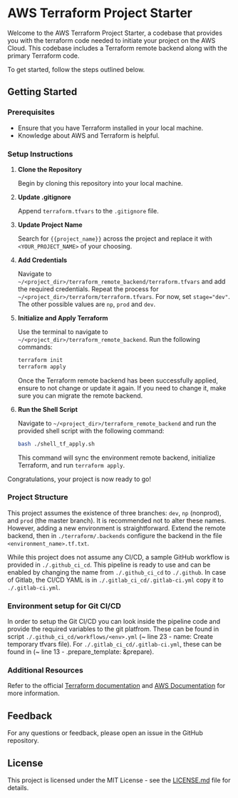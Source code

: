 # AWS Terraform Project Starter

Welcome to the AWS Terraform Project Starter, a codebase that provides you with the terraform code needed to initiate your project on the AWS Cloud. This codebase includes a Terraform remote backend along with the primary Terraform code. 

To get started, follow the steps outlined below.

## Getting Started

### Prerequisites

- Ensure that you have Terraform installed in your local machine.
- Knowledge about AWS and Terraform is helpful.

### Setup Instructions

1. **Clone the Repository**

   Begin by cloning this repository into your local machine.

2. **Update .gitignore**

   Append `terraform.tfvars` to the `.gitignore` file.

3. **Update Project Name**

   Search for `{{project_name}}` across the project and replace it with `<YOUR_PROJECT_NAME>` of your choosing.

4. **Add Credentials**

   Navigate to `~/<project_dir>/terraform_remote_backend/terraform.tfvars` and add the required credentials. Repeat the process for `~/<project_dir>/terraform/terraform.tfvars`. For now, set `stage="dev"`. The other possible values are `np`, `prod` and `dev`.

5. **Initialize and Apply Terraform**

   Use the terminal to navigate to `~/<project_dir>/terraform_remote_backend`. Run the following commands:
   
   ```bash
   terraform init
   terraform apply
   ```

   Once the Terraform remote backend has been successfully applied, ensure to not change or update it again. If you need to change it, make sure you can migrate the remote backend. 

6. **Run the Shell Script**

   Navigate to `~/<project_dir>/terraform_remote_backend` and run the provided shell script with the following command:

   ```bash
   bash ./shell_tf_apply.sh
   ```

   This command will sync the environment remote backend, initialize Terraform, and run `terraform apply`.

Congratulations, your project is now ready to go!


### Project Structure

This project assumes the existence of three branches: `dev`, `np` (nonprod), and `prod` (the master branch). It is recommended not to alter these names. However, adding a new environment is straightforward. Extend the remote backend, then in `./terraform/.backends` configure the backend in the file `<environment_name>.tf.txt`.

While this project does not assume any CI/CD, a sample GitHub workflow is provided in `./.github_ci_cd`. This pipeline is ready to use and can be enabled by changing the name from `./.github_ci_cd` to `./.github`. In case of Gitlab, the CI/CD YAML is in `./.gitlab_ci_cd/.gitlab-ci.yml` copy it to `./.gitlab-ci.yml`. 

### Environment setup for Git CI/CD 

In order to setup the Git CI/CD you can look inside the pipeline code and
provide the required variables to the git platfrom. These can be found in 
script `./.github_ci_cd/workflows/<env>.yml` (~ line 23 - name: Create temporary tfvars file).
For `./.gitlab_ci_cd/.gitlab-ci.yml`, these can be found in (~ line 13 - .prepare_template: &prepare).

### Additional Resources

Refer to the official [Terraform documentation](https://www.terraform.io/docs/index.html) and [AWS Documentation](https://aws.amazon.com/documentation/) for more information.

## Feedback

For any questions or feedback, please open an issue in the GitHub repository.

## License

This project is licensed under the MIT License - see the [LICENSE.md](LICENSE.md) file for details.
